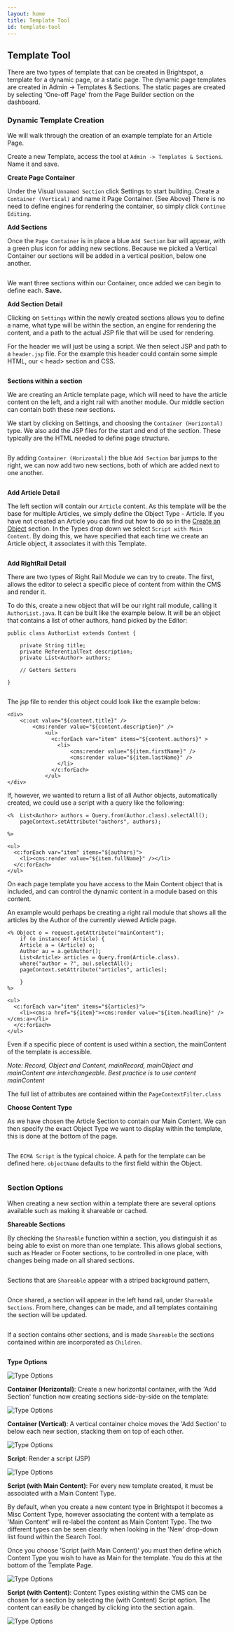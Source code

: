 ```yaml
---
layout: home
title: Template Tool
id: template-tool
---
```


## Template Tool

There are two types of template that can be created in Brightspot, a template for a dynamic page, or a static page. The dynamic page templates are created in Admin -> Templates & Sections. The static pages are created by selecting 'One-off Page' from the Page Builder section on the dashboard.


### Dynamic Template Creation

We will walk through the creation of an example template for an Article Page.

Create a new Template, access the tool at `Admin -> Templates & Sections`.  Name it and save.

**Create Page Container**
<a href="#"><img src="http://docs.brightspot.s3.amazonaws.com/template-container-detail.png" alt="" /></a>

Under the Visual `Unnamed Section` click Settings to start building. Create a `Container (Vertical)` and name it Page Container. (See Above) There is no need to define engines for rendering the container, so simply click `Continue Editing`.

**Add Sections**

Once the `Page Container` is in place a blue `Add Section` bar will appear, with a green plus icon for adding new sections. Because we picked a Vertical Container our sections will be added in a vertical position, below one another.

<a href="#"><img src="http://docs.brightspot.s3.amazonaws.com/template-three-sections.png" alt="" /></a>

We want three sections within our Container, once added we can begin to define each. **Save.**

**Add Section Detail**

Clicking on `Settings` within the newly created sections allows you to define a name, what type will be within the section, an engine for rendering the content, and a path to the actual JSP file that will be used for rendering.

For the header we will just be using a script. We then select JSP and path to a `header.jsp` file. For the example this header could contain some simple HTML, our < head> section and CSS.

<a href="#"><img src="http://docs.brightspot.s3.amazonaws.com/template-header-detail.png" alt="" /></a>

**Sections within a section**

We are creating an Article template page, which will need to have the article content on the left, and a right rail with another module. Our middle section can contain both these new sections.

We start by clicking on Settings, and choosing the `Container (Horizontal)` type. We also add the JSP files for the start and end of the section. These typically are the HTML needed to define page structure.

<a href="#"><img src="http://docs.brightspot.s3.amazonaws.com/template-body-detail.png" alt="" /></a>

By adding `Container (Horizontal)` the blue `Add Section` bar jumps to the right, we can now add two new sections, both of which are added next to one another.

<a href="#"><img src="http://docs.brightspot.s3.amazonaws.com/template-body.png" alt="" /></a>

**Add Article Detail**

The left section will contain our `Article` content. As this template will be the base for multiple Articles, we simply define the Object Type - Article. If you have not created an Article you can find out how to do so in the [Create an Object](/brightspot-cms/getting-started.html#creating-objects) section. In the Types drop down we select `Script with Main Content`. By doing this, we have specified that each time we create an Article object, it associates it with this Template.

<img src="http://docs.brightspot.s3.amazonaws.com/template-article-detail.png" alt="" />

**Add RightRail Detail**

There are two types of Right Rail Module we can try to create. The first, allows the editor to select a specific piece of content from within the CMS and render it. 

To do this, create a new object that will be our right rail module, calling it `AuthorList.java`. It can be built like the example below. It will be an object that contains a list of other authors, hand picked by the Editor:

	public class AuthorList extends Content {
	
		private String title;
		private ReferentialText description;
		private List<Author> authors;

		// Getters Setters
		
	}
	
<img src="http://docs.brightspot.s3.amazonaws.com/author-list-module.png" alt="" />
	

The jsp file to render this object could look like the example below:

	<div>
		<c:out value="${content.title}" />
			<cms:render value="${content.description}" />
			    <ul>
			      <c:forEach var="item" items="${content.authors}" >
			        <li>
			        	<cms:render value="${item.firstName}" />
			        	<cms:render value="${item.lastName}" />
			        </li>
			      </c:forEach>
			    </ul>
	</div>
	
	

If, however, we wanted to return a list of all Author objects, automatically created, we could use a script with a query like the following:

	<%  List<Author> authors = Query.from(Author.class).selectAll();
		pageContext.setAttribute("authors", authors);
	
	%>

	<ul>
      <c:forEach var="item" items="${authors}">
        <li><cms:render value="${item.fullName}" /></li>
      </c:forEach>
    </ul>


On each page template you have access to the Main Content object that is included, and can control the dynamic content in a module based on this content.

An example would perhaps be creating a right rail module that shows all the articles by the Author of the currently viewed Article page.

	<% Object o = request.getAttribute("mainContent");
		if (o instanceof Article) {
		Article a = (Article) o;
		Author au = a.getAuthor();
		List<Article> articles = Query.from(Article.class).
		where("author = ?", au).selectAll();
		pageContext.setAttribute("articles", articles);
	
		}
	%>

	<ul>
      <c:forEach var="item" items="${articles}">
        <li><cms:a href="${item}"><cms:render value="${item.headline}" /></cms:a></li>
      </c:forEach>
    </ul>


Even if a specific piece of content is used within a section, the mainContent of the template is accessible.

*Note: Record, Object and Content, mainRecord, mainObject and mainContent are interchangeable. Best practice is to use content mainContent*

The full list of attributes are contained within the `PageContextFilter.class`


**Choose Content Type**

As we have chosen the Article Section to contain our Main Content. We can then specify the exact Object Type we want to display within the template, this is done at the bottom of the page.

<a href="#"><img src="http://docs.brightspot.s3.amazonaws.com/template-choose-type.png" alt="" /></a>

The `ECMA Script` is the typical choice. A path for the template can be defined here. `objectName` defaults to the first field within the Object.

<a href="#"><img src="http://docs.brightspot.s3.amazonaws.com/template-complete.png" alt="" /></a>


### Section Options

When creating a new section within a template there are several options available such as making it shareable or cached.

**Shareable Sections**

By checking the `Shareable` function within a section, you distinguish it as being able to exist on more than one template. This allows global sections, such as Header or Footer sections, to be controlled in one place, with changes being made on all shared sections.


<a href="#"><img src="http://docs.brightspot.s3.amazonaws.com/share-check.png" alt="" /></a>

Sections that are `Shareable` appear with a striped background pattern,

<a href="#"><img src="http://docs.brightspot.s3.amazonaws.com/share-stripes.png" alt="" /></a>

Once shared, a section will appear in the left hand rail, under `Shareable Sections`. From here, changes can be made, and all templates containing the section will be updated.

<a href="#"><img class="smaller" src="http://docs.brightspot.s3.amazonaws.com/share-section.png" alt="" /></a>

If a section contains other sections, and is made `Shareable` the sections contained within are incorporated as `Children`. 

<a class="smaller" href="#"><img src="http://docs.brightspot.s3.amazonaws.com/share-children.png" alt="" /></a>


**Type Options**

![Type Options ](http://docs.brightspot.s3.amazonaws.com/type-options.png)

__Container (Horizontal)__: Create a new horizontal container, with the 'Add Section' function now creating sections side-by-side on the template:

![Type Options ](http://docs.brightspot.s3.amazonaws.com/horizontal-container.png)

__Container (Vertical)__: A vertical container choice moves the 'Add Section' to below each new section, stacking them on top of each other.

![Type Options ](http://docs.brightspot.s3.amazonaws.com/vertical-container.png)

__Script__: Render a script (JSP)

![Type Options ](http://docs.brightspot.s3.amazonaws.com/script-type.png)

__Script (with Main Content)__: For every new template created, it must be associated with a Main Content Type.

By default, when you create a new content type in Brightspot it becomes a Misc Content Type, however associating the content with a template as 'Main Content' will re-label the content as Main Content Type. The two different types can be seen clearly when looking in the 'New' drop-down list found within the Search Tool.

Once you choose 'Script (with Main Content)' you must then define which Content Type you wish to have as Main for the template. You do this at the bottom of the Template Page.

![Type Options ](http://docs.brightspot.s3.amazonaws.com/full-page-7.png)

__Script (with Content)__: Content Types existing within the CMS can be chosen for a section by selecting the (with Content) Script option. The content can easily be changed by clicking into the section again.

![Type Options ](http://docs.brightspot.s3.amazonaws.com/choose-content-type.png)
